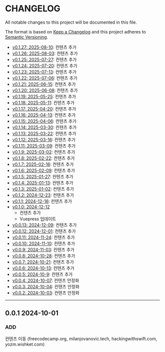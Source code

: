# CHANGELOG

All notable changes to this project will be documented in this file.

The format is based on [Keep a Changelog](http://keepachangelog.com)
and this project adheres to [Semantic Versioning](http://semver.org).

- [v0.1.27: 2025-08-10][v0.1.27]: 컨텐츠 추가
- [v0.1.26: 2025-08-03][v0.1.26]: 컨텐츠 추가
- [v0.1.25: 2025-07-27][v0.1.25]: 컨텐츠 추가
- [v0.1.24: 2025-07-20][v0.1.24]: 컨텐츠 추가
- [v0.1.23: 2025-07-13][v0.1.23]: 컨텐츠 추가
- [v0.1.22: 2025-07-06][v0.1.22]: 컨텐츠 추가
- [v0.1.21: 2025-06-15][v0.1.21]: 컨텐츠 추가
- [v0.1.20: 2025-06-08][v0.1.20]: 컨텐츠 추가
- [v0.1.19: 2025-05-25][v0.1.19]: 컨텐츠 추가
- [v0.1.18: 2025-05-11][v0.1.18]: 컨텐츠 추가
- [v0.1.17: 2025-04-20][v0.1.17]: 컨텐츠 추가
- [v0.1.16: 2025-04-13][v0.1.16]: 컨텐츠 추가
- [v0.1.15: 2025-04-06][v0.1.15]: 컨텐츠 추가
- [v0.1.14: 2025-03-30][v0.1.14]: 컨텐츠 추가
- [v0.1.13: 2025-03-22][v0.1.13]: 컨텐츠 추가
- [v0.1.12: 2025-03-16][v0.1.12]: 컨텐츠 추가
- [v0.1.11: 2025-03-09][v0.1.11]: 컨텐츠 추가
- [v0.1.9: 2025-03-02][v0.1.9]: 컨텐츠 추가
- [v0.1.8: 2025-02-22][v0.1.8]: 컨텐츠 추가
- [v0.1.7: 2025-02-16][v0.1.7]: 컨텐츠 추가
- [v0.1.6: 2025-02-09][v0.1.6]: 컨텐츠 추가
- [v0.1.5: 2025-01-27][v0.1.5]: 컨텐츠 추가
- [v0.1.4: 2025-01-13][v0.1.4]: 컨텐츠 추가
- [v0.1.3: 2025-01-02][v0.1.3]: 컨텐츠 추가
- [v0.1.2: 2024-12-23][v0.1.2]: 컨텐츠 추가
- [v0.1.1: 2024-12-16][v0.1.1]: 컨텐츠 추가
- [v0.1.0: 2024-12-12][v0.1.0]
  - 컨텐츠 추가
  - Vuepress 업데이트
- [v0.0.13: 2024-12-09][v0.0.13]: 컨텐츠 추가
- [v0.0.12: 2024-12-01][v0.0.12]: 컨텐츠 추가
- [v0.0.11: 2024-11-24][v0.0.11]: 컨텐츠 추가
- [v0.0.10: 2024-11-10][v0.0.10]: 컨텐츠 추가
- [v0.0.9: 2024-11-03][v0.0.9]: 컨텐츠 추가
- [v0.0.8: 2024-10-28][v0.0.8]: 컨텐츠 추가
- [v0.0.7: 2024-10-21][v0.0.7]: 컨텐츠 추가
- [v0.0.6: 2024-10-13][v0.0.6]: 컨텐츠 추가
- [v0.0.5: 2024-10-9][v0.0.5]: 컨텐츠 추가
- [v0.0.4: 2024-10-07][v0.0.4]: 컨텐츠 안정화
- [v0.0.3: 2024-10-04][v0.0.3]: 컨텐츠 안정화
- [v0.0.2: 2024-10-03][v0.0.2]: 컨텐츠 안정화

---

## 0.0.1 2024-10-01

### ADD

컨텐츠 이동 (freecodecamp.org, milanjovanovic.tech, hackingwithswift.com, yozm.wishket.com)

[v0.0.2]: https://github.com/chanhi2000/bookshelf/compare/v0.0.1...v0.0.2
[v0.0.3]: https://github.com/chanhi2000/bookshelf/compare/v0.0.2...v0.0.3
[v0.0.4]: https://github.com/chanhi2000/bookshelf/compare/v0.0.3...v0.0.4
[v0.0.5]: https://github.com/chanhi2000/bookshelf/compare/v0.0.4...v0.0.5
[v0.0.6]: https://github.com/chanhi2000/bookshelf/compare/v0.0.5...v0.0.6
[v0.0.7]: https://github.com/chanhi2000/bookshelf/compare/v0.0.6...v0.0.7
[v0.0.8]: https://github.com/chanhi2000/bookshelf/compare/v0.0.7...v0.0.8
[v0.0.9]: https://github.com/chanhi2000/bookshelf/compare/v0.0.8...v0.0.9
[v0.0.10]: https://github.com/chanhi2000/bookshelf/compare/v0.0.9...v0.0.10
[v0.0.11]: https://github.com/chanhi2000/bookshelf/compare/v0.0.10...v0.0.11
[v0.0.12]: https://github.com/chanhi2000/bookshelf/compare/v0.0.11...v0.0.12
[v0.0.13]: https://github.com/chanhi2000/bookshelf/compare/v0.0.12...v0.0.13
[v0.1.0]: https://github.com/chanhi2000/bookshelf/compare/v0.0.13...v0.1.0
[v0.1.1]: https://github.com/chanhi2000/bookshelf/compare/v0.1.0...v0.1.1
[v0.1.2]: https://github.com/chanhi2000/bookshelf/compare/v0.1.1...v0.1.2
[v0.1.3]: https://github.com/chanhi2000/bookshelf/compare/v0.1.2...v0.1.3
[v0.1.4]: https://github.com/chanhi2000/bookshelf/compare/v0.1.3...v0.1.4
[v0.1.5]: https://github.com/chanhi2000/bookshelf/compare/v0.1.4...v0.1.5
[v0.1.6]: https://github.com/chanhi2000/bookshelf/compare/v0.1.5...v0.1.6
[v0.1.7]: https://github.com/chanhi2000/bookshelf/compare/v0.1.6...v0.1.7
[v0.1.8]: https://github.com/chanhi2000/bookshelf/compare/v0.1.7...v0.1.8
[v0.1.9]: https://github.com/chanhi2000/bookshelf/compare/v0.1.8...v0.1.9
[v0.1.11]: https://github.com/chanhi2000/bookshelf/compare/v0.1.9...v0.1.11
[v0.1.12]: https://github.com/chanhi2000/bookshelf/compare/v0.1.11...v0.1.12
[v0.1.13]: https://github.com/chanhi2000/bookshelf/compare/v0.1.12...v0.1.13
[v0.1.14]: https://github.com/chanhi2000/bookshelf/compare/v0.1.13...v0.1.14
[v0.1.15]: https://github.com/chanhi2000/bookshelf/compare/v0.1.14...v0.1.15
[v0.1.16]: https://github.com/chanhi2000/bookshelf/compare/v0.1.15...v0.1.16
[v0.1.17]: https://github.com/chanhi2000/bookshelf/compare/v0.1.16...v0.1.17
[v0.1.18]: https://github.com/chanhi2000/bookshelf/compare/v0.1.17...v0.1.18
[v0.1.19]: https://github.com/chanhi2000/bookshelf/compare/v0.1.18...v0.1.19
[v0.1.20]: https://github.com/chanhi2000/bookshelf/compare/v0.1.19...v0.1.20
[v0.1.21]: https://github.com/chanhi2000/bookshelf/compare/v0.1.20...v0.1.21
[v0.1.22]: https://github.com/chanhi2000/bookshelf/compare/v0.1.21...v0.1.22
[v0.1.23]: https://github.com/chanhi2000/bookshelf/compare/v0.1.22...v0.1.23
[v0.1.24]: https://github.com/chanhi2000/bookshelf/compare/v0.1.23...v0.1.24
[v0.1.25]: https://github.com/chanhi2000/bookshelf/compare/v0.1.24...v0.1.25
[v0.1.26]: https://github.com/chanhi2000/bookshelf/compare/v0.1.25...v0.1.26
[v0.1.27]: https://github.com/chanhi2000/bookshelf/compare/v0.1.26...v0.1.27